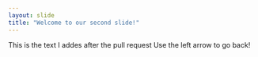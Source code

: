 ```yaml
---
layout: slide
title: "Welcome to our second slide!"
---
```

This is the text I addes after the pull request
Use the left arrow to go back!
